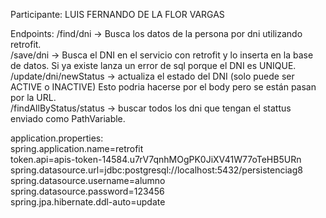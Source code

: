Participante: LUIS FERNANDO DE LA FLOR VARGAS

Endpoints:
/find/dni -> Busca los datos de la persona por dni utilizando retrofit. </br>
/save/dni -> Busca el DNI en el servicio con retrofit y lo inserta en la base de datos. Si ya existe lanza un error de sql porque el DNI es UNIQUE. </br>
/update/dni/newStatus -> actualiza el estado del DNI (solo puede ser ACTIVE o INACTIVE) Esto podria hacerse por el body pero se están pasan por la URL. <br>
/findAllByStatus/status -> buscar todos los dni que tengan el stattus enviado como PathVariable.

application.properties:<br>
spring.application.name=retrofit<br>
token.api=apis-token-14584.u7rV7qnhMOgPK0JiXV41W77oTeHB5URn<br>
spring.datasource.url=jdbc:postgresql://localhost:5432/persistenciag8<br>
spring.datasource.username=alumno<br>
spring.datasource.password=123456<br>
spring.jpa.hibernate.ddl-auto=update 
